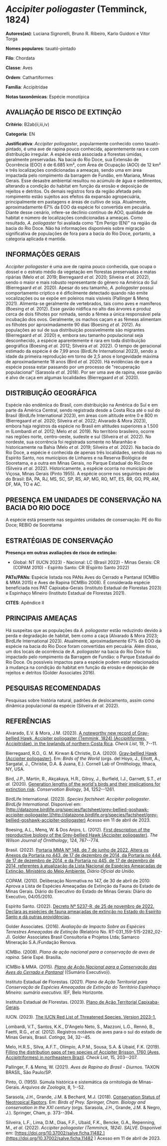 # *Accipiter poliogaster* (Temminck, 1824)

**Autores(as)**: Luciana Signorelli, Bruno R. Ribeiro, Karlo Guidoni e Vitor Torga

**Nomes populares**: tauató-pintado

**Filo**: Chordata

**Classe**: Aves

**Ordem**: Cathartiformes

**Família**: Accipitridae

**Notas taxonômicas**: Espécie monotípica

## AVALIAÇÃO DE RISCO DE EXTINÇÃO

**Critério**: B2ab(ii,iii,iv)

**Categoria**: EN

**Justificativa**: *Accipiter poliogaster*, popularmente conhecido como tauató-pintado, é uma ave de rapina pouco conhecida, aparentemente rara e com distribuição irregular. A espécie está associada a florestas úmidas, geralmente preservadas. Na bacia do Rio Doce, sua Extensão de Ocorrência (EOO) é de 6.685 km², com Área de Ocupação (AOO) de 12 km² e três localizações condicionadas a ameaças, sendo uma em área impactada pelo rompimento da barragem de Fundão, em Mariana, Minas Gerais. Esse desastre ambiental resultou no acúmulo de água e sedimentos, alterando a condição do habitat em função da erosão e deposição de rejeitos e detritos. Os demais registros fora da região afetada pelo rompimento estão sujeitos aos efeitos da expansão agropecuária, principalmente em pastagens e áreas de cultivo de soja. Atualmente, aproximadamente 67% da EOO da espécie foi convertida em pecuária. Diante desse cenário, infere-se declínio contínuo de AOO, qualidade
de habitat e número de localizações condicionadas a ameaças. Como resultado, *A. poliogaster* foi avaliada como "Em Perigo (EN)" na região da bacia do Rio Doce. Não há informações disponíveis sobre migração significativa de populações de fora para a bacia do Rio Doce, portanto, a categoria aplicada é mantida.

## INFORMAÇÕES GERAIS

*Accipiter poliogaster* é uma ave de rapina pouco conhecida, que ocupa o dossel e o estrato médio da vegetação em florestas preservadas e matas ripárias (Melo *et al.* 2019; Bierregaard *et al.* 2020; Silveira *et al.* 2022), sendo o maior e mais robusto representante do gênero na América do Sul (Bierregaard *et al.* 2020). Apesar do seu tamanho, *A.  poliogaster* possui comportamento críptico e é dificilmente detectado quando não emite vocalizações ou se expõe em poleiros mais visíveis (Pallinger & Menq 2021). Alimenta-se geralmente de vertebrados, tais como aves e mamíferos (Boesing *et al.* 2012). Esse gavião nidifica no alto das árvores e produz cerca de dois filhotes por ninhada, sendo a fêmea a única responsável pela incubação dos ovos. Geralmente, os machos caçam e as fêmeas alimentam os filhotes por aproximadamente 90 dias (Boesing *et al.* 2012). As populações ao sul de sua distribuição possivelmente são migrantes (Bierregaard *et al.* 2020) e,
embora seu tamanho populacional seja desconhecido, a espécie aparentemente é rara em toda distribuição geográfica (Boesing *et al.* 2012; Silveira *et al.* 2022). O tempo de geracional estimado da espécie é de 7,99 anos (BirdLife International 2023), sendo a idade da primeira reprodução em torno de 2,5 anos e longevidade máxima de aproximadamente 18 anos (Bird *et al.* 2020). Há evidências de que a espécie possa estar passando por um processo de "recuperação populacional" (Sarasola *et al.* 2018). Por ser uma ave de rapina, esse gavião é alvo de caça em algumas localidades (Bierregaard *et al.* 2020).

## DISTRIBUIÇÃO GEOGRÁFICA

Espécie não endêmica do Brasil, com distribuição na América do Sul e em parte da América Central, sendo registrada desde a Costa Rica até o sul do Brasil (BirdLife International 2023), em áreas com altitude entre 0 e 800 m (Bierregaard *et al.* 2020; Silveira *et al.* 2022; Alvarado & Mora 2023), embora haja registros da espécie no Brasil em altitudes superiores a 1.500 m (Lombardi *et al.* 2012; Melo *et al.* 2019). No território brasileiro, ocorre nas regiões norte, centro-oeste, sudeste e sul (Silveira *et al.* 2022). No nordeste, sua ocorrência foi registrada somente no Maranhão e historicamente na Bahia (Melo *et al.* 2019; Silveira *et al.* 2022). Na bacia do Rio Doce, a espécie é conhecida de apenas três localidades, sendo duas no Espírito Santo, nos municípios de Linhares e na Reserva Biológica de Sooretama, e a outra em Minas Gerais, no Parque Estadual do Rio Doce (Silveira *et al.* 2022). Historicamente, a espécie ocorria no município de Viçosa, Minas
Gerais (Pinto 1955). A espécie ocorre nos seguintes estados do Brasil: BA, PA, RJ, MS, SC, SP, RS, AP, MG, RO, MT, ES, RR, GO, PR, AM, DF, MA, TO e AC.

## PRESENÇA EM UNIDADES DE CONSERVAÇÃO NA BACIA DO RIO DOCE

A espécie está presente nas seguintes unidades de conservação: PE do Rio Doce; REBIO de Sooretama

## ESTRATÉGIAS DE CONSERVAÇÃO

**Presença em outras avaliações de risco de extinção:**

-   Global: NT (IUCN 2023) -   Nacional: LC (Brasil 2022) -   Minas Gerais: CR (COPAM 2010) -   Espírito Santo: CR (Espírito Santo 2022)

**PATs/PANs**: Espécie listada nos PANs Aves do Cerrado e Pantanal (ICMBio & MMA 2015) e Aves de Rapina (ICMBio 2008). É considerada espécie beneficiada nos PAT Capixaba-Gerais (Instituto Estadual de Florestas 2023) e Espinhaço Mineiro (Instituto Estadual de Florestas 2021).

**CITES**: Apêndice II

## PRINCIPAIS AMEAÇAS

Há suspeitas que as populações da *A. poliogaster* estão reduzindo devido à perda e degradação de habitat, bem como a caça (Alvarado & Mora 2023; BirdLife International 2023). Atualmente, aproximadamente 67% da EOO da espécie na bacia do Rio Doce foram convertidas em pecuária. Além disso, um dos locais de ocorrência de *A. poliogaster* na bacia do Rio Doce foi impactado pelo rompimento da Barragem de Fundão: o Parque Estadual do Rio Doce. Os possíveis impactos para a espécie podem estar relacionados à mudança na condição do habitat em função da erosão e deposição de rejeitos e detritos (Golder Associates 2016).

## PESQUISAS RECOMENDADAS

Pesquisas sobre história natural, padrões de deslocamento, assim como dinâmica populacional da espécie (Silveira *et al.* 2022).

## REFERÊNCIAS

Alvarado, E.V. & Mora, J.M. (2023). [A noteworthy new record of Gray-bellied Hawk, Accipiter poliogaster (Temmink, 1824) (Accipitiformes, Accipitridae), in the lowlands of northern Costa Rica](https://doi.org/10.15560/19.1.7). *Check List*, 19, 7--11.

Bierregaard, R.O., G. M. Kirwan & Christie, D.A. (2020). [Gray-bellied Hawk (Accipiter poliogaster)](https://doi.org/10.2173/bow.whnhaw2.01).  Em: *Birds of the World* (orgs. del Hoyo, J., Elliott, A., Sargatal, J., Christie, D.A. & Juana, E.). Cornell Lab of Ornithology, Ithaca, NY, USA.

Bird, J.P., Martin, R., Akçakaya, H.R., Gilroy, J., Burfield, I.J., Garnett, S.T., *et al.* (2020). [Generation lengths of the world's birds and their implications for extinction risk](https://doi.org/10.1111/cobi.13486). *Conservation Biology*, 34, 1252--1261.

BirdLife International. (2023). *Species factsheet: Accipiter poliogaster*. *BirdLife International*. Disponível em: [http://datazone.birdlife.org/species/factsheet/grey-bellied-goshawk-accipiter-poliogaster.](http://datazone.birdlife.org/species/factsheet/grey-bellied-goshawk-accipiter-poliogaster) Acesso em 11 de abril de 2023.

Boesing, A.L., Menq, W. & Dos Anjos, L. (2012). [First description of the reproductive biology of the Grey-bellied Hawk (Accipiter poliogaster)](https://doi.org/10.1676/1559-4491-124.4.767). *The Wilson Journal of Ornithology*, 124, 767--774.

Brasil. (2022). [Portaria MMA Nº 148, de 7 de junho de 2022. Altera os Anexos da Portaria no 443, de 17 de dezembro de 2014, da Portaria no 444, de 17 de dezembro de 2014, e da Portaria no 445, de 17 de dezembro de 2014, referentes à atualização da Lista Nacional de Espécies Ameaçadas de Extinção. Ministério do Meio Ambiente.](https://in.gov.br/en/web/dou/-/portaria-mma-n-148-de-7-de-junho-de-2022-406272733) *Diário Oficial da União*.

COPAM. (2010). Deliberação Normativa no 147, de 30 de abril de 2010: Aprova a Lista de Espécies Ameaçadas de Extinção da Fauna do Estado de Minas Gerais. Diário do Executivo do Estado de Minas Gerais: Diário do Executivo, 04/05/2010.

Espírito Santo. (2022). [Decreto Nº 5237-R, de 25 de novembro de 2022.  Declara as espécies de fauna ameaçadas de extinção no Estado do Espírito Santo e dá outras providências](https://iema.es.gov.br/Media/iema/FAUNA/Decreto%205237-R_2022_25-Nov%20-%20Fauna%20(s-peixes)%20-%20Lista%20de%20Esp%C3%A9cies%20Amea%C3%A7adas%20de%20Extin%C3%A7%C3%A3o.pdf).

Golder Associates. (2016). *Avaliação de Impacto Sobre as Espécies Terrestres Ameaçadas de Extinção* (Relatório No.  RT-031_159-515-2282_02-J). Golder Associates Brasil Consultoria e Projetos Ltda; Samarco Mineração S.A./Fundação Renova.

ICMBio. (2008). *Plano de ação nacional para a conservação de aves de rapina*. Série Espé. Brasília.

ICMBio & MMA. (2015). [*Plano de Ação Nacional para a Conservação das Aves do Cerrado e Pantanal*](http://www.icmbio.gov.br/portal/biodiversidade/fauna-brasileira/planos-de-acao/3618-plano-de-acao-nacional-para-a-conservacao-das-aves-do-cerrado-e-pantanal.html) ({Sumário Executivo}).

Instituto Estadual de Florestas. (2021). *Plano de Ação Territorial para Conservação de Espécies Ameaçadas de Extinção do Território Espinhaço Mineiro: sumário executivo*. IEF, Belo Horizonte.

Instituto Estadual de Florestas. (2023). [Plano de Ação Territorial Capixaba-Gerais](http://www.ief.mg.gov.br/biodiversidade/-planodeacaoterritorialcapixabagerais).

IUCN. (2023). [The IUCN Red List of Threatened Species. Version 2023-1.](https://www.iucnredlist.org.)

Lombardi, V.T., Santos, K.K., D'Angelo Neto, S., Mazzoni, L.G., Rennó, B., Faetti, R.G., *et al.* (2012). Registros notáveis de aves para o sul do estado de Minas Gerais, Brasil. *Cotinga*, 34, 32--45.

Melo, H.R.S., Silva, A.F.T., Olímpio, A.P.M., Sousa, S.A. & Ubaid, F.K.  (2019). [Filling the distribution gaps of two species of Accipiter Brisson, 1760 (Aves, Accipitriformes) in northeastern Brazil](https://doi.org/10.15560/15.1.203). *Check List*, 15, 203--207.

Pallinger, F. & Menq, W. (2021). *Aves de Rapina do Brasil - Diurnos*.  TAXON BRASIL, São Paulo/SP.

Pinto, O. (1955). Súmula histórica e sistemática da ornitologia de Minas-Gerais. *Arquivos de Zoologia*, 8, 1--52.

Sarasola, J.H., Grande, J.M. & Bechard, M.J. (2018). [Conservation Status of Neotropical Raptors](https://doi.org/10.1007/978-3-319-73745-4_16). Em: *Birds of Prey. Springer, Cham. Biology and conservation in the XXI century* (orgs. Sarasola, J.H., Grande, J.M. & Negro, J.). Springer, Cham, p.  373--394.

Silveira, L.F., Lima, D.M., Dias, F.F., Ubaid, F.K., Bencke, G.A., Repenning, M., *et al.* (2022). *Accipiter poliogaster (Temminck, 1824)*. *SALVE*. Disponível em: [https://doi.org/10.37002/salve.ficha.11482.](https://doi.org/10.37002/salve.ficha.11482 ) Acesso em 11 de abril de 2023.
